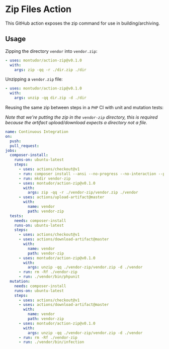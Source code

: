 # Zip Files Action

This GitHub action exposes the zip command for use in building/archiving.

## Usage

Zipping the directory `vendor` into `vendor.zip`:

```yaml
- uses: montudor/action-zip@v0.1.0
  with:
    args: zip -qq -r ./dir.zip ./dir
```

Unzipping a `vendor.zip` file:

```yaml
- uses: montudor/action-zip@v0.1.0
  with:
    args: unzip -qq dir.zip -d ./dir
```

Reusing the same zip between steps in a `PHP` CI with unit and mutation tests:

*Note that we're putting the zip in the `vendor-zip` directory, this is required 
because the artifact upload/download expects a directory not a file.*

```yaml
name: Continuous Integration
on:
  push:
  pull_request:
jobs:
  composer-install:
    runs-on: ubuntu-latest
    steps:
      - uses: actions/checkout@v1
      - run: composer install --ansi --no-progress --no-interaction --prefer-dist
      - run: mkdir vendor-zip
      - uses: montudor/action-zip@v0.1.0
        with:
          args: zip -qq -r ./vendor-zip/vendor.zip ./vendor
      - uses: actions/upload-artifact@master
        with:
          name: vendor
          path: vendor-zip
  tests:
    needs: composer-install
    runs-on: ubuntu-latest
    steps:
      - uses: actions/checkout@v1
      - uses: actions/download-artifact@master
        with:
          name: vendor
          path: vendor-zip
      - uses: montudor/action-zip@v0.1.0
        with:
          args: unzip -qq ./vendor-zip/vendor.zip -d ./vendor
      - run: rm -Rf ./vendor-zip
      - run: ./vendor/bin/phpunit
  mutation:
    needs: composer-install
    runs-on: ubuntu-latest
    steps:
      - uses: actions/checkout@v1
      - uses: actions/download-artifact@master
        with:
          name: vendor
          path: vendor-zip
      - uses: montudor/action-zip@v0.1.0
        with:
          args: unzip -qq ./vendor-zip/vendor.zip -d ./vendor
      - run: rm -Rf ./vendor-zip
      - run: ./vendor/bin/infection
```

